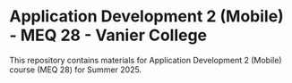 # Application Development 2 (Mobile) - MEQ 28 - Vanier College

This repository contains materials for Application Development 2 (Mobile) course (MEQ 28) for Summer 2025.

